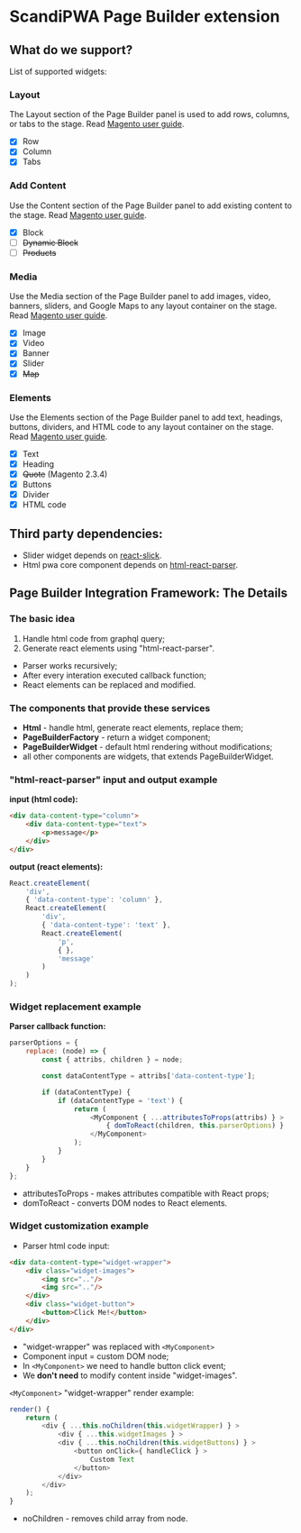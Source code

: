 # ScandiPWA Page Builder extension

## What do we support?

List of supported widgets:

### Layout

The Layout section of the Page Builder panel is used to add rows, columns, or tabs to the stage. Read [Magento user guide](https://docs.magento.com/m2/ee/user_guide/cms/page-builder-layout.html).

- [x] Row
- [x] Column
- [x] Tabs

### Add Content

Use the Content section of the Page Builder panel to add existing content to the stage. Read [Magento user guide](https://docs.magento.com/m2/ee/user_guide/cms/page-builder-add-content.html).

- [x] Block
- [ ] ~~Dynamic Block~~
- [ ] ~~Products~~

### Media

Use the Media section of the Page Builder panel to add images, video, banners, sliders, and Google Maps to any layout container on the stage. Read [Magento user guide](https://docs.magento.com/m2/ee/user_guide/cms/page-builder-media.html).

- [x] Image
- [x] Video
- [x] Banner
- [x] Slider
- [x] ~~Map~~

### Elements

Use the Elements section of the Page Builder panel to add text, headings, buttons, dividers, and HTML code to any layout container on the stage. Read [Magento user guide](https://docs.magento.com/m2/ee/user_guide/cms/page-builder-elements.html).

- [x] Text
- [x] Heading
- [x] ~~Quote~~ (Magento 2.3.4)
- [x] Buttons
- [x] Divider
- [x] HTML code

## Third party dependencies:

* Slider widget depends on [react-slick](https://www.npmjs.com/package/react-slick).
* Html pwa core component depends on [html-react-parser](https://www.npmjs.com/package/html-react-parser).

## Page Builder Integration Framework: The Details

### The basic idea

1. Handle html code from graphql query;
2. Generate react elements using "html-react-parser".

* Parser works recursively;
* After every interation executed callback function;
* React elements can be replaced and modified.

### The components that provide these services

* **Html** - handle html, generate react elements, replace them;
* **PageBuilderFactory** - return a widget component;
* **PageBuilderWidget** - default html rendering without modifications;
* all other components are widgets, that extends PageBuilderWidget.

### "html-react-parser" input and output example

**input (html code):**

```html
<div data-content-type="column">
    <div data-content-type="text">
        <p>message</p>
    </div>
</div>
```

**output (react elements):**

```js
React.createElement(
    'div',
    { 'data-content-type': 'column' },
    React.createElement(
        'div',
        { 'data-content-type': 'text' },
        React.createElement(
            'p',
            { },
            'message'
        )
    )
);
```

### Widget replacement example

**Parser callback function:**

```js
parserOptions = {
    replace: (node) => {
        const { attribs, children } = node;

        const dataContentType = attribs['data-content-type'];

        if (dataContentType) {
            if (dataContentType = 'text') {
                return (
                    <MyComponent { ...attributesToProps(attribs) } >
                        { domToReact(children, this.parserOptions) }
                    </MyComponent>
                );
            }
        }
    }
};
```

* attributesToProps - makes attributes compatible with React props;
* domToReact - converts DOM nodes to React elements.

### Widget customization example

* Parser html code input:

```html
<div data-content-type="widget-wrapper">
    <div class="widget-images">
        <img src=".."/>
        <img src=".."/>
    </div>
    <div class="widget-button">
        <button>Click Me!</button>
    </div>
</div>
```

* "widget-wrapper" was replaced with `<MyComponent>`
* Component input = custom DOM node;
* In `<MyComponent>` we need to handle button click event;
* We **don't need** to modify content inside "widget-images".

`<MyComponent>` "widget-wrapper" render example:

```js
render() {
    return (
        <div { ...this.noChildren(this.widgetWrapper) } >
            <div { ...this.widgetImages } >
            <div { ...this.noChildren(this.widgetButtons) } >
                <button onClick={ handleClick } >
                    Custom Text
                </button>
            </div>
        </div>
    );
}
```

* noChildren - removes child array from node.
